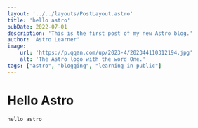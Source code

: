 ```yaml
---
layout: '../../layouts/PostLayout.astro'
title: 'hello astro'
pubDate: 2022-07-01
description: 'This is the first post of my new Astro blog.'
author: 'Astro Learner'
image:
    url: 'https://p.qqan.com/up/2023-4/202344110312194.jpg' 
    alt: 'The Astro logo with the word One.'
tags: ["astro", "blogging", "learning in public"]
---
```


# Hello Astro

 ` hello astro `